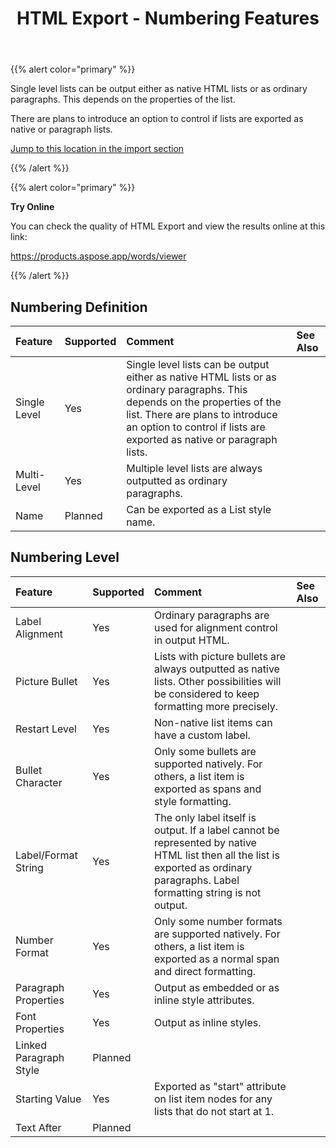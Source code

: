 ﻿---
title: HTML Export - Numbering Features
second_title: Aspose.Words for Java
articleTitle: Numbering Features Supported on HTML Export
linktitle: Numbering Features Supported on HTML Export
description: "Export to HTML-based format using numbering saving features in Java."
type: docs
weight: 70
url: /java/numbering-features-supported-on-html-export/
---

{{% alert color="primary" %}}

Single level lists can be output either as native HTML lists or as ordinary paragraphs. This depends on the properties of the list.

There are plans to introduce an option to control if lists are exported as native or paragraph lists.

[Jump to this location in the import section](/words/java/numbering-features-supported-on-html-import/)

{{% /alert %}}

{{% alert color="primary" %}}

**Try Online**

You can check the quality of HTML Export and view the results online at this link:

https://products.aspose.app/words/viewer

{{% /alert %}}

## Numbering Definition

| **Feature**  | **Supported** | **Comment**                                                  | **See Also** |
| :----------- | :------------ | :----------------------------------------------------------- | :----------- |
| Single Level | Yes           | Single level lists can be output either as native HTML lists or as ordinary paragraphs. This depends on the properties of the list.  There are plans to introduce an option to control if lists are exported as native or paragraph lists. |              |
| Multi-Level  | Yes           | Multiple level lists are always outputted as ordinary paragraphs. |              |
| Name         | Planned       | Can be exported as a List style name.                        |              |

## Numbering Level

| **Feature**            | **Supported** | **Comment**                                                  | **See Also** |
| :--------------------- | :------------ | :----------------------------------------------------------- | :----------- |
| Label Alignment        | Yes           | Ordinary paragraphs are used for alignment control in output HTML. |              |
| Picture Bullet         | Yes           | Lists with picture bullets are always outputted as native lists. Other possibilities will be considered to keep formatting more precisely. |              |
| Restart Level          | Yes           | Non-native list items can have a custom label.               |              |
| Bullet Character       | Yes           | Only some bullets are supported natively. For others, a list item is exported as spans and style formatting. |              |
| Label/Format String    | Yes           | The only label itself is output. If a label cannot be represented by native HTML list then all the list is exported as ordinary paragraphs. Label formatting string is not output. |              |
| Number Format          | Yes           | Only some number formats are supported natively. For others, a list item is exported as a normal span and direct formatting. |              |
| Paragraph Properties   | Yes           | Output as embedded or as inline style attributes.            |              |
| Font Properties        | Yes           | Output as inline styles.                                     |              |
| Linked Paragraph Style | Planned       |                                                              |              |
| Starting Value         | Yes           | Exported as "start" attribute on list item nodes for any lists that do not start at 1. |              |
| Text After             | Planned       |                                                              |              |